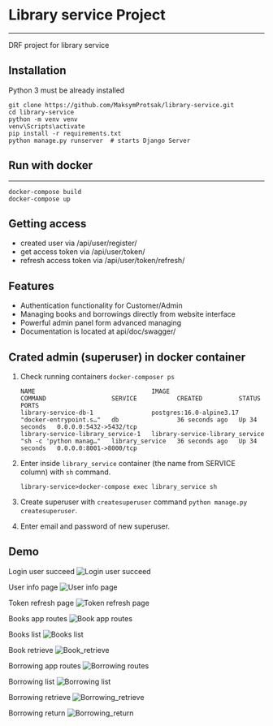 # Library service Project
<hr>

DRF project for library service

## Installation

Python 3 must be already installed

```commandline
git clone https://github.com/MaksymProtsak/library-service.git
cd library-service
python -m venv venv
venv\Scripts\activate
pip install -r requirements.txt
python manage.py runserver  # starts Django Server
```

## Run with docker
<hr>

```commandline
docker-compose build
docker-compose up
```

## Getting access
<hl>

* created user via /api/user/register/
* get access token via /api/user/token/
* refresh access token via /api/user/token/refresh/

## Features

* Authentication functionality for Customer/Admin
* Managing books and borrowings directly from website interface
* Powerful admin panel form advanced managing
* Documentation is located at api/doc/swagger/

## Crated admin (superuser) in docker container
1. Check running containers 
`docker-composer ps`
    ```
    NAME                                IMAGE                             COMMAND                  SERVICE           CREATED          STATUS          PORTS                 
    library-service-db-1                postgres:16.0-alpine3.17          "docker-entrypoint.s…"   db                36 seconds ago   Up 34 seconds   0.0.0.0:5432->5432/tcp
    library-service-library_service-1   library-service-library_service   "sh -c 'python manag…"   library_service   36 seconds ago   Up 34 seconds   0.0.0.0:8001->8000/tcp
    ```
2. Enter inside `library_service` container (the name from SERVICE column) with `sh` command.

    `library-service>docker-compose exec library_service sh`

3. Create superuser with `createsuperuser` command `python manage.py createsuperuser`.
4. Enter email and password of new superuser.

## Demo
Login user succeed 
![Login user succeed](demo_images/login_user_successed.png)

User info page
![User info page](demo_images/api_user_me.png)

Token refresh page
![Token refresh page](demo_images/token_refresh_page.png)

Books app routes
![Book app routes](demo_images/books_app_routes.png)

Books list
![Books list](demo_images/books_list.png)

Book retrieve
![Book_retrieve](demo_images/book_retrieve.png)

Borrowing app routes
![Borrowing routes](demo_images/borrowings_app_routes.png)

Borrowing list
![Borrowing list](demo_images/borrowings_list.png)

Borrowing retrieve
![Borrowing_retrieve](demo_images/borrowings_retrieve.png)

Borrowing return
![Borrowing_return](demo_images/borrowings_return.png)

